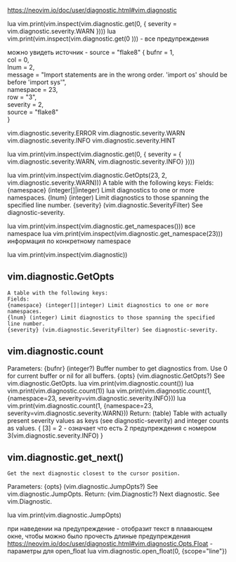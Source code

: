https://neovim.io/doc/user/diagnostic.html#vim.diagnostic

lua vim.print(vim.inspect(vim.diagnostic.get(0, { severity = vim.diagnostic.severity.WARN })))
lua vim.print(vim.inspect(vim.diagnostic.get(0 ))) - все предупреждения

можно увидеть источник - source = "flake8"
{
    bufnr = 1,                                                                                                                                                                                                            
    col = 0,                                                                                                          
    lnum = 2,                                                                                                     
    message = "Import statements are in the wrong order. 'import os' should be before 'import sys'",                                                                                                                               
    namespace = 23,                                                                                                                                                                                                                 
    row = "3",                                                                                                                                                                                                                     
    severity = 2,                                                                                                                                                                                                                   
    source = "flake8"                                                                                                                                                                                                               
  } 

vim.diagnostic.severity.ERROR
vim.diagnostic.severity.WARN
vim.diagnostic.severity.INFO
vim.diagnostic.severity.HINT

lua vim.print(vim.inspect(vim.diagnostic.get(0, { severity = { vim.diagnostic.severity.WARN, vim.diagnostic.severity.INFO} })))


lua vim.print(vim.inspect(vim.diagnostic.GetOpts(23, 2, vim.diagnostic.severity.WARN)))
A table with the following keys:
Fields:
{namespace} (integer[]|integer) Limit diagnostics to one or more namespaces.
{lnum} (integer) Limit diagnostics to those spanning the specified line number.
{severity} (vim.diagnostic.SeverityFilter) See diagnostic-severity. 

lua vim.print(vim.inspect(vim.diagnostic.get_namespaces())) все namespace
lua vim.print(vim.inspect(vim.diagnostic.get_namespace(23))) информация по конкретному namespace 

lua vim.print(vim.inspect(vim.diagnostic))

## vim.diagnostic.GetOpts
    A table with the following keys:
    Fields:
    {namespace} (integer[]|integer) Limit diagnostics to one or more namespaces.
    {lnum} (integer) Limit diagnostics to those spanning the specified line number.
    {severity} (vim.diagnostic.SeverityFilter) See diagnostic-severity. 

## vim.diagnostic.count
Parameters:
{bufnr} (integer?) Buffer number to get diagnostics from. Use 0 for current buffer or nil for all buffers.
{opts} (vim.diagnostic.GetOpts?) See vim.diagnostic.GetOpts. 
lua vim.print(vim.diagnostic.count())
lua vim.print(vim.diagnostic.count(1))
lua vim.print(vim.diagnostic.count(1, {namespace=23, severity=vim.diagnostic.severity.INFO}))
lua vim.print(vim.diagnostic.count(1, {namespace=23, severity=vim.diagnostic.severity.WARN}))
Return:
        (table) Table with actually present severity values as keys (see
        diagnostic-severity) and integer counts as values.
{
    [3] = 2  - означает что есть 2 предупреждения с номером 3(vim.diagnostic.severity.INFO)
}


## vim.diagnostic.get_next()

    Get the next diagnostic closest to the cursor position.
Parameters:
{opts} (vim.diagnostic.JumpOpts?) See vim.diagnostic.JumpOpts.
Return:
        (vim.Diagnostic?) Next diagnostic. See vim.Diagnostic.


lua vim.print(vim.diagnostic.JumpOpts)

при наведении на предупреждение - отобразит текст в плавающем окне, чтобы можно было прочесть длиные предупреждения
https://neovim.io/doc/user/diagnostic.html#vim.diagnostic.Opts.Float - параметры для open_float
lua vim.diagnostic.open_float(0, {scope="line"})

